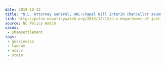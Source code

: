 ```yaml
---
date: 2019-12-12
title: "N.C. Attorney General, UNC-Chapel Hill interim chancellor sound off on Silent Sam settlement"
link: http://pulse.ncpolicywatch.org/2019/12/12/n-c-department-of-justice-sounds-off-on-silent-sam-settlement/
source: NC Policy Watch
cases:
 - shamsettlement
tags:
 - guskiewicz
 - lawcom
 - ncscv
 - stein
---
```

